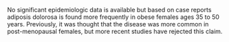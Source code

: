 No significant epidemiologic data is available but based on case reports adiposis dolorosa is found more frequently in obese females ages 35 to 50 years. Previously, it was thought that the disease was more common in post-menopausal females, but more recent studies have rejected this claim.